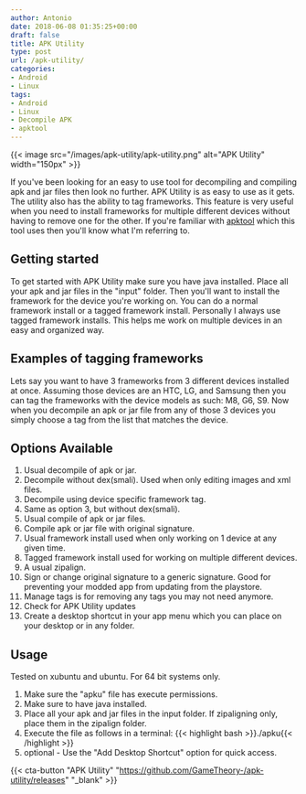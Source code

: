 ```yaml
---
author: Antonio
date: 2018-06-08 01:35:25+00:00
draft: false
title: APK Utility
type: post
url: /apk-utility/
categories:
- Android
- Linux
tags:
- Android
- Linux
- Decompile APK
- apktool
---
```


{{< image src="/images/apk-utility/apk-utility.png" alt="APK Utility" width="150px" >}}

If you've been looking for an easy to use tool for decompiling and compiling apk and jar files then look no further. APK Utility is as easy to use as it gets. The utility also has the ability to tag frameworks. This feature is very useful when you need to install frameworks for multiple different devices without having to remove one for the other. If you're familiar with <a href="https://ibotpeaches.github.io/Apktool/documentation/" target="_blank">apktool</a> which this tool uses then you'll know what I'm referring to.

<!--more-->

## Getting started

To get started with APK Utility make sure you have java installed. Place all your apk and jar files in the "input" folder. Then you'll want to install the framework for the device you're working on. You can do a normal framework install or a tagged framework install. Personally I always use tagged framework installs. This helps me work on multiple devices in an easy and organized way.

## Examples of tagging frameworks

Lets say you want to have 3 frameworks from 3 different devices installed at once. Assuming those devices are an HTC, LG, and Samsung then you can tag the frameworks with the device models as such: M8, G6, S9. Now when you decompile an apk or jar file from any of those 3 devices you simply choose a tag from the list that matches the device.

## Options Available

1. Usual decompile of apk or jar.
2. Decompile without dex(smali). Used when only editing images and xml files.
3. Decompile using device specific framework tag.
4. Same as option 3, but without dex(smali).
5. Usual compile of apk or jar files.
6. Compile apk or jar file with original signature.
7. Usual framework install used when only working on 1 device at any given time.
8. Tagged framework install used for working on multiple different devices.
9. A usual zipalign.
10. Sign or change original signature to a generic signature. Good for preventing your modded app from updating from the playstore.
11. Manage tags is for removing any tags you may not need anymore.
12. Check for APK Utility updates
13. Create a desktop shortcut in your app menu which you can place on your desktop or in any folder.

## Usage

Tested on xubuntu and ubuntu. For 64 bit systems only.

1. Make sure the "apku" file has execute permissions.
2. Make sure to have java installed.
3. Place all your apk and jar files in the input folder. If zipaligning only, place them in the zipalign folder.
4. Execute the file as follows in a terminal:
  {{< highlight bash >}}./apku{{< /highlight >}}
5. optional - Use the "Add Desktop Shortcut" option for quick access.

{{< cta-button "APK Utility" "https://github.com/GameTheory-/apk-utility/releases" "_blank" >}}
